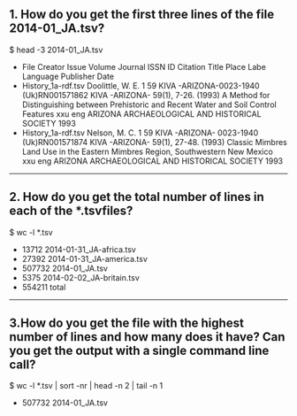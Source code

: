 
## 1. How do you get the first three lines of the file 2014-01_JA.tsv? 
$ head -3 2014-01_JA.tsv  
- File    Creator Issue   Volume  Journal ISSN    ID      Citation        Title Place Labe       Language        Publisher       Date
- History_1a-rdf.tsv      Doolittle, W. E.        1       59      KIVA -ARIZONA-0023-1940        (Uk)RN001571862 KIVA -ARIZONA- 59(1), 7-26. (1993)      A Method for Distinguishing between Prehistoric and Recent Water and Soil Control Features    xxu     eng     ARIZONA ARCHAEOLOGICAL AND HISTORICAL SOCIETY   1993
- History_1a-rdf.tsv      Nelson, M. C.   1       59      KIVA -ARIZONA-  0023-1940      (Uk)RN001571874 KIVA -ARIZONA- 59(1), 27-48. (1993)     Classic Mimbres Land Use in the Eastern Mimbres Region, Southwestern New Mexico        xxu   eng      ARIZONA ARCHAEOLOGICAL AND HISTORICAL SOCIETY   1993

---

## 2. How do you get the total number of lines in each of the *.tsvfiles?
$ wc -l *.tsv  
- 13712 2014-01-31_JA-africa.tsv
- 27392 2014-01-31_JA-america.tsv
- 507732 2014-01_JA.tsv
- 5375 2014-02-02_JA-britain.tsv
- 554211 total

---

## 3.How do you get the file with the highest number of lines and how many does it have? Can you get the output with a single command line call?
$ wc -l *.tsv | sort -nr | head -n 2 | tail -n 1  
- 507732 2014-01_JA.tsv
